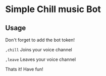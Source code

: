 # Simple Chill music Bot

## Usage

Don't forget to add the bot token!

```,chill```
Joins your voice channel

```,leave```
Leaves your voice channel


Thats it! Have fun!